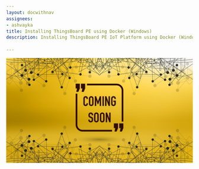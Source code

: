 ```yaml
---
layout: docwithnav
assignees:
- ashvayka
title: Installing ThingsBoard PE using Docker (Windows)
description: Installing ThingsBoard PE IoT Platform using Docker (Windows)

---
```


![image](/images/coming-soon.jpg)

<!--

{% include templates/live-demo-banner.md %}

* TOC
{:toc}

This guide will help you to install and start ThingsBoard using Docker on Windows.


## Prerequisites

- [Install Docker Toolbox for Windows](https://docs.docker.com/toolbox/toolbox_install_windows/)

## Running

Depending on the database used there are three type of ThingsBoard single instance docker images:

* [thingsboard/tb-cassandra](https://hub.docker.com/r/thingsboard/tb-cassandra/) - single instance of ThingsBoard with Cassandra database. 
    
    The most performant and recommended option but requires at least 6GB of RAM. 8GB is recommended.  
* [thingsboard/tb-postgres](https://hub.docker.com/r/thingsboard/tb-postgres/) - single instance of ThingsBoard with PostgreSQL database.
    
    Recommended option for small servers with at least 1GB of RAM and minimum load (few messages per second). 2-4GB is recommended.
* [thingsboard/tb](https://hub.docker.com/r/thingsboard/tb/) - single instance of ThingsBoard with embedded HSQLDB database. 
    
    **Note:** Not recommended for any evaluation or production usage and is used only for development purposes and automatic tests. 

In this instruction `thingsboard/tb-cassandra` image will be used. You can choose any other images with different databases (see above).

Windows users should use docker managed volume for ThingsBoard DataBase. 
Create docker volume (for ex. `mytb-data`) before executing docker run command:
Open "Docker Quickstart Terminal". Execute the following command to create docker volume:

``` 
$ docker volume create mytb-data
$ docker volume create mytb-logs
```

Execute the following command to run this docker directly:
                                   
``` 
$ docker run -it -p 9090:9090 -p 1883:1883 -p 5683:5683/udp -v mytb-data:/data -v ~/mytb-logs:/var/log/thingsboard --name mytb --restart always thingsboard/tb-cassandra
```

Where: 
    
- `docker run`              - run this container
- `-it`                     - attach a terminal session with current ThingsBoard process output
- `-p 9090:9090`            - connect local port 9090 to exposed internal HTTP port 9090
- `-p 1883:1883`            - connect local port 1883 to exposed internal MQTT port 1883    
- `-p 5683:5683`            - connect local port 5683 to exposed internal COAP port 5683 
- `-v mytb-data:/data`      - mounts the volume `mytb-data` to ThingsBoard DataBase data directory
- `-v mytb-logs:/var/log/thingsboard`      - mounts the volume `mytb-logs` to ThingsBoard logs directory
- `--name mytb`             - friendly local name of this machine
- `--restart always`        - automatically start ThingsBoard in case of system reboot and restart in case of failure. 
- `thingsboard/tb-cassandra`          - docker image, can be also `thingsboard/tb-postgres` or `thingsboard/tb`

In order to get access to necessary resources from external IP/Host on Windows machine, please execute the following commands:

``` 
$ VBoxManage controlvm "default" natpf1 "tcp-port9090,tcp,,9090,,9090"  
$ VBoxManage controlvm "default" natpf1 "tcp-port1883,tcp,,1883,,1883"
$ VBoxManage controlvm "default" natpf1 "tcp-port5683,tcp,,5683,,5683"
```
    
After executing this command you can open `http://{your-host-ip}:9090` in you browser (for ex. `http://localhost:9090`). You should see ThingsBoard login page.
Use the following default credentials:

- **Systen Administrator**: sysadmin@thingsboard.org / sysadmin
- **Tenant Administrator**: tenant@thingsboard.org / tenant
- **Customer User**: customer@thingsboard.org / customer
    
You can always change passwords for each account in account profile page.

## Detaching, stop and start commands

You can detach from session terminal with `Ctrl-p` `Ctrl-q` - the container will keep running in the background.

To reattach to the terminal (to see ThingsBoard logs) run:

```
$ docker attach mytb
```

To stop the container:

```
$ docker stop mytb
```

To start the container:

```
$ docker start mytb
```

## Upgrading

In order to update to the latest image, open "Docker Quickstart Terminal" and execute the following commands:

```
$ docker pull thingsboard/tb-cassandra
$ docker stop mytb
$ docker run -it -v mytb-data:/data --rm thingsboard/tb-cassandra upgrade-tb.sh
$ docker rm mytb
$ docker run -it -p 9090:9090 -p 1883:1883 -p 5683:5683/udp -v ~/mytb-data:/data -v ~/mytb-logs:/var/log/thingsboard --name mytb --restart always thingsboard/tb-cassandra
```

**NOTE**: if you use different database change image name in all commands from `thingsboard/tb-cassandra` to `thingsboard/tb-postgres` or `thingsboard/tb` correspondingly.
 
**NOTE**: replace volume `mytb-data` with volume used during container creation. 

## Troubleshooting

### DNS issues

**Note** If you observe errors related to DNS issues, for example

```bash
127.0.1.1:53: cannot unmarshal DNS message
```

You may configure your system to use [Google public DNS servers](https://developers.google.com/speed/public-dns/docs/using#windows)


## Next steps

{% assign currentGuide = "InstallationGuides" %}{% include templates/guides-banner.md %}

-->